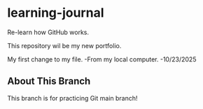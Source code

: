 # learning-journal
Re-learn how GitHub works.

This repository wil be my new portfolio.

My first change to my file. -From my local computer. -10/23/2025

## About This Branch
This branch is for practicing Git main branch!